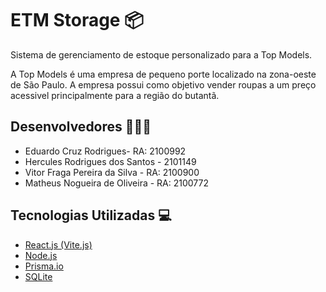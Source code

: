 # ETM Storage 📦
Sistema de gerenciamento de estoque personalizado para a Top Models. 

A Top Models é uma empresa de pequeno porte localizado na zona-oeste de São Paulo. A empresa possui como objetivo vender roupas a um preço acessivel principalmente para a região do butantã.

## Desenvolvedores 🧑🏻‍💻
* Eduardo Cruz Rodrigues- RA: 2100992
* Hercules Rodrigues dos Santos - 2101149
* Vitor Fraga Pereira da Silva - RA: 2100900
* Matheus Nogueira de Oliveira  - RA: 2100772

## Tecnologias Utilizadas 💻
* [React.js (Vite.js)](https://vitejs.dev/)
* [Node.js](https://nodejs.org/en)
* [Prisma.io](https://www.prisma.io/)
* [SQLite](https://sqlite.org/index.html)
